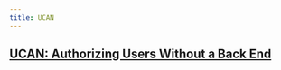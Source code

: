 ```yaml
---
title: UCAN
---
```


## [UCAN: Authorizing Users Without a Back End](https://blog.fission.codes/auth-without-backend/)
##
